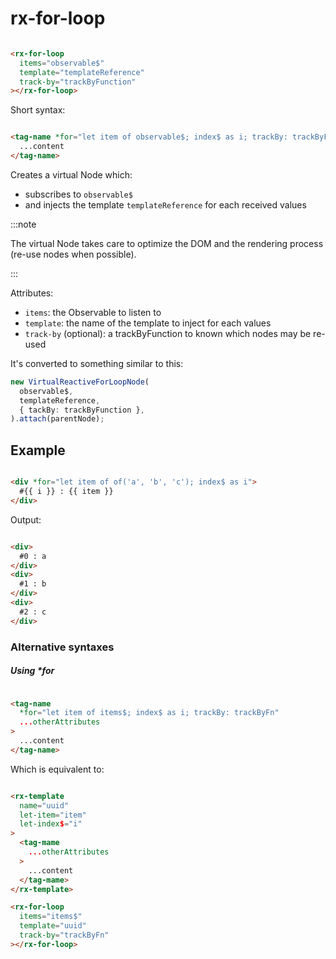 # rx-for-loop

```html

<rx-for-loop
  items="observable$"
  template="templateReference"
  track-by="trackByFunction"
></rx-for-loop>
```

Short syntax:

```html

<tag-name *for="let item of observable$; index$ as i; trackBy: trackByFn">
  ...content
</tag-name>
```

Creates a virtual Node which:

- subscribes to `observable$`
- and injects the template `templateReference` for each received values

:::note

The virtual Node takes care to optimize the DOM and the rendering process (re-use nodes when possible).

:::

Attributes:

- `items`: the Observable to listen to
- `template`: the name of the template to inject for each values
- `track-by` (optional): a trackByFunction to known which nodes may be re-used

It's converted to something similar to this:

```ts
new VirtualReactiveForLoopNode(
  observable$,
  templateReference,
  { tackBy: trackByFunction },
).attach(parentNode);
```

## Example

```html

<div *for="let item of of('a', 'b', 'c'); index$ as i">
  #{{ i }} : {{ item }}
</div>
```

Output:

```html

<div>
  #0 : a
</div>
<div>
  #1 : b
</div>
<div>
  #2 : c
</div>
```

### Alternative syntaxes

##### Using *for

```html

<tag-name
  *for="let item of items$; index$ as i; trackBy: trackByFn"
  ...otherAttributes
>
  ...content
</tag-name>
```

Which is equivalent to:

```html

<rx-template
  name="uuid"
  let-item="item"
  let-index$="i"
>
  <tag-mame
    ...otherAttributes
  >
    ...content
  </tag-mame>
</rx-template>

<rx-for-loop
  items="items$"
  template="uuid"
  track-by="trackByFn"
></rx-for-loop>
```


